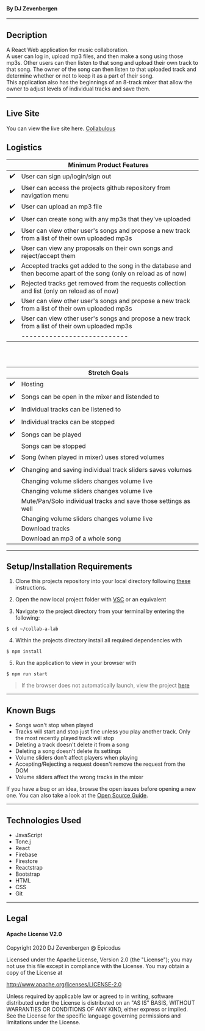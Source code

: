 ![]()
<br />

#### By DJ Zevenbergen

<hr/>

## Decription

A React Web application for music collaboration. <br>
A user can log in, upload mp3 files, and then make a song using those mp3s.
Other users can then listen to that song and upload their own track to that song. 
The owner of the song can then listen to that uploaded track and determine whether or not to keep it as a part of their song.
<br>
This application also has the beginnings of an 8-track mixer that allow the owner to adjust levels of individual tracks and save them. 
<hr />

## Live Site
You can view the live site here. [Collabulous](https://code.visualstudio.com/Download)

## Logistics

|                    | Minimum Product Features                                            |
| ------------------ | ------------------------------------------------------------------- |
| :heavy_check_mark: | User can sign up/login/sign out                                               |
| :heavy_check_mark: | User can access the projects github repository from navigation menu |
| :heavy_check_mark: | User can upload an mp3 file                   |
| :heavy_check_mark: | User can create song with any mp3s that they've uploaded        |
| :heavy_check_mark: | User can view other user's songs and propose a new track from a list of their own uploaded mp3s            |
| :heavy_check_mark: | User can view any proposals on their own songs and reject/accept them           |
| :heavy_check_mark: | Accepted tracks get added to the song in the database and then become apart of the song (only on reload as of now)            |
| :heavy_check_mark: | Rejected tracks get removed from the requests collection and list (only on reload as of now)            |
| :heavy_check_mark: | User can view other user's songs and propose a new track from a list of their own uploaded mp3s            |
| :heavy_check_mark: | User can view other user's songs and propose a new track from a list of their own uploaded mp3s            |
|                    | ---------------------------   |

<br/>
<br/>

|                    | Stretch Goals                                           |
| ------------------ | ------------------------------------------------------- |
| :heavy_check_mark: | Hosting                                                 |
| :heavy_check_mark: | Songs can be open in the mixer and listended to                                    |
| :heavy_check_mark: | Individual tracks can be listened to  |
| :heavy_check_mark: | Individual tracks can be stopped  |
| :heavy_check_mark: | Songs can be played         |
|                    | Songs can be stopped         |
| :heavy_check_mark: | Song (when played in mixer) uses stored volumes         |
| :heavy_check_mark: | Changing and saving individual track sliders saves volumes        |
|                    | Changing volume sliders changes volume live    |
|                    | Changing volume sliders changes volume live    |
|                    | Mute/Pan/Solo individual tracks and save those settings as well   |
|                    | Changing volume sliders changes volume live    |
|                    | Download tracks    |
|                    | Download an mp3 of a whole song    |



<hr />

## Setup/Installation Requirements

1. Clone this projects repository into your local directory following [these](https://www.linode.com/docs/development/version-control/how-to-install-git-and-clone-a-github-repository/) instructions.

2. Open the now local project folder with [VSC](https://code.visualstudio.com/Download) or an equivalent

3. Navigate to the project directory from your terminal by entering the following:

```
$ cd ~/collab-a-lab
```

4. Within the projects directory install all required dependencies with

```
$ npm install
```

5. Run the application to view in your browser with

```
$ npm run start
```

> If the browser does not automatically launch, view the project [here](https://localhost:3000)

<hr/>

## Known Bugs

- Songs won't stop when played
- Tracks will start and stop just fine unless you play another track. Only the most recently played track will stop
- Deleting a track doesn't delete it from a song
- Deleting a song doesn't delete its settings
- Volume sliders don't affect players when playing
- Accepting/Rejecting a request doesn't remove the request from the DOM
- Volume sliders affect the wrong tracks in the mixer

If you have a bug or an idea, browse the open issues before opening a new one. You can also take a look at the [Open Source Guide](https://opensource.guide/).

<hr/>

## Technologies Used


- JavaScript
- Tone.j
- React
- Firebase
- Firestore
- Reactstrap
- Bootstrap
- HTML
- CSS
- Git

<hr/>

## Legal

#### Apache License V2.0

Copyright 2020 DJ Zevenbergen @ Epicodus

Licensed under the Apache License, Version 2.0 (the "License");
you may not use this file except in compliance with the License.
You may obtain a copy of the License at

http://www.apache.org/licenses/LICENSE-2.0

Unless required by applicable law or agreed to in writing, software
distributed under the License is distributed on an "AS IS" BASIS,
WITHOUT WARRANTIES OR CONDITIONS OF ANY KIND, either express or implied.
See the License for the specific language governing permissions and
limitations under the License.
